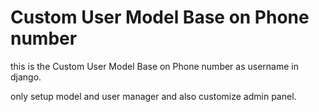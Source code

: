 # Custom User Model Base on Phone number
 this is the Custom User Model Base on Phone number as username in django.
 
 only setup model and user manager and also customize admin panel.
